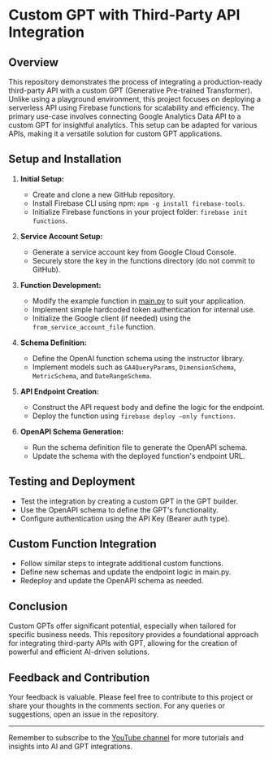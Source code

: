 # Custom GPT with Third-Party API Integration

## Overview

This repository demonstrates the process of integrating a production-ready third-party API with a custom GPT (Generative Pre-trained Transformer). Unlike using a playground environment, this project focuses on deploying a serverless API using Firebase functions for scalability and efficiency. The primary use-case involves connecting Google Analytics Data API to a custom GPT for insightful analytics. This setup can be adapted for various APIs, making it a versatile solution for custom GPT applications.

## Setup and Installation

1. **Initial Setup:**
   - Create and clone a new GitHub repository.
   - Install Firebase CLI using npm: `npm -g install firebase-tools`.
   - Initialize Firebase functions in your project folder: `firebase init functions`.

2. **Service Account Setup:**
   - Generate a service account key from Google Cloud Console.
   - Securely store the key in the functions directory (do not commit to GitHub).

3. **Function Development:**
   - Modify the example function in [main.py](https://github.com/VRSEN/custom-gpt-api-tutorial/functinos/main.py) to suit your application.
   - Implement simple hardcoded token authentication for internal use.
   - Initialize the Google client (if needed) using the `from_service_account_file` function.

4. **Schema Definition:**
   - Define the OpenAI function schema using the instructor library.
   - Implement models such as `GA4QueryParams`, `DimensionSchema`, `MetricSchema`, and `DateRangeSchema`.

5. **API Endpoint Creation:**
   - Construct the API request body and define the logic for the endpoint.
   - Deploy the function using `firebase deploy —only functions`.

6. **OpenAPI Schema Generation:**
   - Run the schema definition file to generate the OpenAPI schema.
   - Update the schema with the deployed function's endpoint URL.

## Testing and Deployment

- Test the integration by creating a custom GPT in the GPT builder.
- Use the OpenAPI schema to define the GPT's functionality.
- Configure authentication using the API Key (Bearer auth type).

## Custom Function Integration

- Follow similar steps to integrate additional custom functions.
- Define new schemas and update the endpoint logic in main.py.
- Redeploy and update the OpenAPI schema as needed.

## Conclusion

Custom GPTs offer significant potential, especially when tailored for specific business needs. This repository provides a foundational approach for integrating third-party APIs with GPT, allowing for the creation of powerful and efficient AI-driven solutions.

## Feedback and Contribution

Your feedback is valuable. Please feel free to contribute to this project or share your thoughts in the comments section. For any queries or suggestions, open an issue in the repository.

---

Remember to subscribe to the [YouTube channel](https://youtube.com/@vrsen?si=MoNJ0OcxqjsUccQj) for more tutorials and insights into AI and GPT integrations.